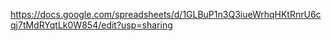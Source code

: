 https://docs.google.com/spreadsheets/d/1GLBuP1n3Q3iueWrhqHKtRnrU6cqj7tMdRYqtLk0W854/edit?usp=sharing 
